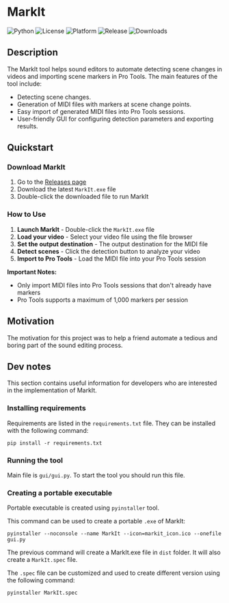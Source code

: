 # MarkIt

![Python](https://img.shields.io/badge/python-v3.7+-blue.svg)
![License](https://img.shields.io/badge/license-GPL%20v3-blue.svg)
![Platform](https://img.shields.io/badge/platform-windows-lightgrey.svg)
![Release](https://img.shields.io/github/v/release/mdivjak/markit?include_prereleases)
![Downloads](https://img.shields.io/github/downloads/mdivjak/markit/total)

## Description

The MarkIt tool helps sound editors to automate detecting scene changes in videos and importing scene markers in Pro Tools.
The main features of the tool include:
- Detecting scene changes.
- Generation of MIDI files with markers at scene change points.
- Easy import of generated MIDI files into Pro Tools sessions.
- User-friendly GUI for configuring detection parameters and exporting results.

## Quickstart

### Download MarkIt

1. Go to the [Releases page](../../releases)
2. Download the latest `MarkIt.exe` file
3. Double-click the downloaded file to run MarkIt

### How to Use

1. **Launch MarkIt** - Double-click the `MarkIt.exe` file
2. **Load your video** - Select your video file using the file browser
3. **Set the output destination** - The output destination for the MIDI file
4. **Detect scenes** - Click the detection button to analyze your video
5. **Import to Pro Tools** - Load the MIDI file into your Pro Tools session

**Important Notes:**
- Only import MIDI files into Pro Tools sessions that don't already have markers
- Pro Tools supports a maximum of 1,000 markers per session

## Motivation

The motivation for this project was to help a friend automate a tedious and boring part of the sound editing process.

## Dev notes

This section contains useful information for developers who are interested in the implementation of MarkIt.

### Installing requirements

Requirements are listed in the `requirements.txt` file.
They can be installed with the following command:

```
pip install -r requirements.txt
```

### Running the tool

Main file is `gui/gui.py`.
To start the tool you should run this file.

### Creating a portable executable

Portable executable is created using `pyinstaller` tool.

This command can be used to create a portable `.exe` of MarkIt:

```
pyinstaller --noconsole --name MarkIt --icon=markit_icon.ico --onefile gui.py
```

The previous command will create a MarkIt.exe file in `dist` folder.
It will also create a `MarkIt.spec` file.

The `.spec` file can be customized and used to create different version using the following command:

```
pyinstaller MarkIt.spec
```